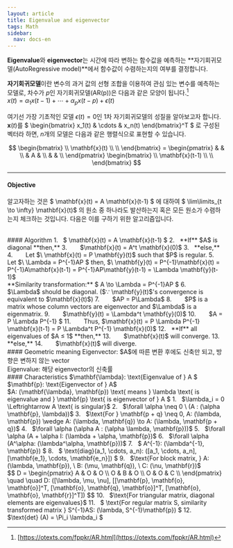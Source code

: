 ```yaml
---
layout: article
title: Eigenvalue and eigenvector
tags: Math
sidebar:
  nav: docs-en
---
```


**Eigenvalue**와 **eigenvector**는 시간에 따라 변하는 함수값을 예측하는 **자기회귀모델(AutoRegressive model)**에서 함수값이 수렴하는지의 여부를 결정합니다. <br>

<!--more-->

**자기회귀모델**이란 변수의 과거 값의 선형 조합을 이용하여 관심 있는 변수를 예측하는 모델로, 차수가 $p$인 자기회귀모델(AR(p))은 다음과 같은 모양이 됩니다.[^1] <br>
$x(t) = \alpha_1 x(t-1) + \cdots + \alpha_p x(t-p) + \epsilon(t)$

여기선 가장 기초적인 모델 $\epsilon(t) = 0$인 1차 자기회귀모델의 성질을 알아보고자 합니다. <br>
$\mathbf{x}(t)$를 $
\begin{bmatrix}
x_1(t) & \cdots & x_n(t)
\end{bmatrix}^T
$ 로 구성된 벡터라 하면, $n$개의 모델은 다음과 같은 행렬식으로 표현할 수 있습니다. <br>

$$
\begin{bmatrix}
\\ \mathbf{x}(t) \\ \\
\end{bmatrix} =
\begin{pmatrix}
& & \\
& A & \\
& & \\
\end{pmatrix}
\begin{bmatrix}
\\ \mathbf{x}(t-1) \\ \\
\end{bmatrix}
$$

---

#### Objective
알고자하는 것은 $ \mathbf{x}(t) = A \mathbf{x}(t-1) $ 에 대하여 $ \lim\limits_{t \to \infty} \mathbf{x}(t)$ 의 원소 중 하나라도 발산하는지 혹은 모든 원소가 수렴하는지 체크하는 것입니다. 다음은 이를 구하기 위한 알고리즘입니다.

<br>
#### Algorithm
1. &nbsp; $ \mathbf{x}(t) = A \mathbf{x}(t-1) $
2. &nbsp; **If** $A$ is diagonal **then,**
3. &nbsp; &emsp; $\mathbf{x}(t) = A^t \mathbf{x}(0)$
3. &nbsp; **else,**
4. &nbsp; &emsp; Let $\ \mathbf{x}(t) = P \mathbf{y}(t)$ such that $P$ is regular.
5. &nbsp; &emsp; Let $\ \Lambda = P^{-1}AP $ then, $\ \mathbf{y}(t) = P^{-1}\mathbf{x}(t) = P^{-1}A\mathbf{x}(t-1) = P^{-1}AP\mathbf{y}(t-1) = \Lambda \mathbf{y}(t-1)$ <br>
**Similarity transformation:** $ A \to \Lambda = P^{-1}AP $
6. &nbsp; &emsp; $\Lambda$ should be diagonal. ($∵ \mathbf{y}(t)$'s convergence is equivalent to $\mathbf{x}(t)$)
7. &nbsp;  &emsp; $AP = P\Lambda$
8. &nbsp; &emsp; $P$ is a matrix whose column vectors are eigenvector and $\Lambda$ is a eigenmatrix.
9. &nbsp; &emsp; $\mathbf{y}(t) = \Lambda^t \mathbf{y}(0)$
10. &nbsp; &emsp; $A = P \Lambda P^{-1} $
11. &nbsp; &emsp; Thus, $\mathbf{x}(t) = P \Lambda P^{-1} \mathbf{x}(t-1) = P \Lambda^t P^{-1} \mathbf{x}(0)$
12. &nbsp; **If** all eigenvalues of $A ≤ 1$ **then,**
13. &nbsp; &emsp; $\mathbf{x}(t)$ will converge.
13. &nbsp; **else,**
14. &nbsp; &emsp; $\mathbf{x}(t)$ will diverge.

<br>
#### Geometric meaning
Eigenvector: $A$에 따른 변환 후에도 신축만 되고, 방향은 변하지 않는 vector <br>
Eigenvalue: 해당 eigenvector의 신축률

<br>
#### Characteristics
$\mathbf{\lambda}: \text{Eigenvalue of } A $ <br>
$\mathbf{p}: \text{Eigenvector of } A$ <br>
$A: (\mathbf{\lambda}, \mathbf{p}) \text{ means } \lambda \text{ is eigenvalue and } \mathbf{p} \text{ is eigenvector of } A $
1. &nbsp; $\lambda_i = 0 \Leftrightarrow A \text{ is singular}$
2. &nbsp; $\forall \alpha \neq 0 \ (A : (\alpha \mathbf{p}, \lambda))$
3. &nbsp; $\text{For } \mathbf{p + q} \neq 0, A: (\lambda, \mathbf{p}) \wedge A: (\lambda, \mathbf{q}) \to A: (\lambda, \mathbf{p + q})$
4. &nbsp; $\forall \alpha (\alpha A : (\alpha \lambda, \mathbf{p}))$
5. &nbsp; $\forall \alpha (A + \alpha I: (\lambda + \alpha, \mathbf{p})$
6. &nbsp; $\forall \alpha (A^\alpha: (\lambda^\alpha, \mathbf{p}))$
7. &nbsp; $ A^{-1}: (\lambda^{-1}, \mathbf{p}) $
8. &nbsp; $ \text{diag}(a_1, \cdots, a_n): ([a_1, \cdots, a_n], [\mathbf{e_1}, \cdots, \mathbf{e_n}]) $
9. &nbsp; $\text{For block matrix, } A: (\lambda, \mathbf{p}), \ B: (\mu, \mathbf{q}), \ C: (\nu, \mathbf{r})$ <br>
$$
D =
\begin{pmatrix}
A & O & O \\
O & B & O \\
O & O & C \\
\end{pmatrix} \quad \quad
D: ([\lambda, \mu, \nu], [[\mathbf{p}, \mathbf{o}, \mathbf{o}]^T, [\mathbf{o}, \mathbf{q}, \mathbf{o}]^T, [\mathbf{o}, \mathbf{o}, \mathbf{r}]^T]) $$
10. &nbsp; $\text{For triangular matrix, diagonal elements are eigenvalues}$
11. &nbsp; $ \text{For regular matrix S, similarity transformed matrix } S^{-1}AS: (\lambda, S^{-1}\mathbf{p}) $
12. &nbsp; $\text{det} (A) = \Pi_i \lambda_i $


[^1]: [https://otexts.com/fppkr/AR.html](https://otexts.com/fppkr/AR.html)
